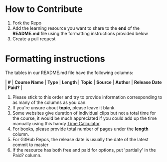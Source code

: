 # How to Contribute

1. Fork the Repo
2. Add the learning resource you want to share to the **end** of the **README.md** file using the formatting instructions provided below
3. Create a pull request

# Formatting instructions

The tables in our README.md file have the following columns:

| **#** | **Course Name** | **Type** | **Length** | **Topic** | **Source** | **Author** | **Release Date** | **Paid?** |

1. Please stick to this order and try to provide information corresponding to as many of the columns as you can.
2. If you're unsure about **topic**, please leave it blank.
3. Some websites give duration of individual clips but not a total time for the course, it would be much appreciated if you could add up the time manually using this handy [Time Calculator](http://www.grun1.com/utils/timeCalc.html).
4. For books, please provide total number of pages under the **length** column.
5. For GitHub Repos, the release date is usually the date of the latest commit to master
6. If the resource has both free and paid for options, put 'partially' in the Paid? column.
